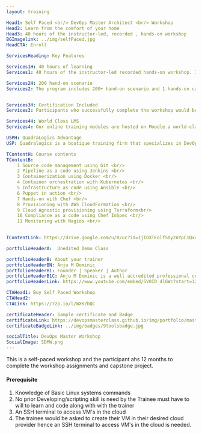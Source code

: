 ```yaml
---
layout: training

Head1: Self Paced <br/> DevOps Master Architect <br/> Workshop 
Head2: Learn from the comfort of your home
Head3: 40 hours of the instructor-led, recorded , hands-on workshop
BGImagelink: ../img/selfPaced.jpg
HeadCTA: Enroll

ServicesHeading: Key Features

Services1H: 40 hours of learning
Services1: 40 hours of the instructor-led recorded hands-on workshop. In-depth coverage of Basic to Advanced topics, ideal for beginners and experienced. Tools that will get covered are Git , Jenkins , Docker ,Kubernetes ,Ansible ,Puppet ,Chef ,AWS CloudFormation, Terraform ,InSpec & Nagios.

Services2H: 200 hand-on scenario 
Services2: The program includes 200+ hand-on scenario and 1 hands-on capstone project to ensure learning is more practical over just being theoretical. This task-based learning enables the candidate to be productive immediately after the training. 


Services3H: Certification Included 
Services3: Participants who successfully complete the workshop would be awarded a digital and verifiable certificate hosted on certifyme.online . Along with the master certificate, candidates will have an opportunity to earn 11 individual certifications & badges across 11 tools that we would be covering in the hand-on workshop.

Services4H: World Class LMS
Services4: Our online training modules are hosted on Moodle a world-class LMS . You can access our content from your laptop or your mobile/tablet. You will have exclusive access to the LMS for 12 months from the start date of your purchase. Happy Learning !

USPH: QuadraLogics Advantage
USP: Quadralogics is a boutique training firm that specializes in DevOps training and consulting. Since our inception in 2014, QuadraLogics has facilitated more than 70+ corporate and public workshops enabling more than 2000+ practitioners. We are trusted partners with global brands like Pluralsight, Udacity, KnowledgeHut, etc and enable them in designing/delivering technical content and training. Quadralogics today is one of the most trusted training/content producers and a premium player in the B2B DevOps market.Hence enrolling your self with our programs entitles you to avail the program at a wholesale price. Building on our experience our industry experts have carefully handcrafted the workshop "DevOps Master Architect". We use a technique called the “Task-based learning”. In this approach, the practitioner learns by exploring 200+ hands on,real-life scenarios. This unique style enables the practitioner to be more competent and highly productive after the workshop.

TContentH: Course contents
TContentB: 
    1 Source code management using Git <br/>
    2 Pipeline as a code using Jenkins <br/>
    3 Containerization using Docker <br/>
    4 Container orchestration with Kubernetes <br/>
    5 Infrastructure as code using Ansible <br/>
    6 Puppet in action <br/>
    7 Hands-on with Chef <br/>
    8 Provisioning with AWS CloudFormation <br/>
    9 Cloud Agnostic provisioning using Terraform<br/>
    10 Compliance as a code using Chef InSpec <br/>
    11 Monitoring with Nagios <br/>
    

TContentLink: https://drive.google.com/u/0/uc?id=1jIOXTEolfSOy2nYpC1QxoVlfX_xn5Fns&export=download

portfolioHeaderA:  Unedited Demo Class 

portfolioHeaderB: About your trainer
portfolioHeaderBN: Anju M Dominic
portfolioHeaderB1: Founder | Speaker | Author
portfolioHeaderB1C: Anju M Dominic is a well accredited professional corporate trainer and consultant in the field of DevOps . She has conducted over 70+ hands-on workshops across different product and service companies. She is also a trainer/author across various training companies including PluralSight, Edureka, KnowledgeHut, etc. She is currently the Principal consultant and founder of QuadraLogics, a boutique training/consulting firm. Anju is well known for her contributions to technical articles which includes two books and several whitepapers in the field of software engineering. She is also a regular speaker for many DevOps and Agile conferences
portfolioHeaderLink: https://www.youtube.com/embed/5V0ID_4lGWc?start=12

CTAHead1: Buy Self Paced Workshop
CTAHead2:
CTALink: https://rzp.io/l/WXKZbQC

certificateHeader: Sample certificate and Badge 
certificateLink: https://devopsmasterclass.github.io/img/portfolio/master.jpg
certificateBadgeLink: ../img/badges/9toolsbadge.jpg

socialTitle: DevOps Master Workshop
SocialImage: SDMW.png
---
```

This is a self-paced workshop and the participant ahs 12 months to complete the workshop assignments and capstone project.

#### Prerequisite

1. Knowledge of Basic Linux systems commands  
2. No prior Developing/scripting skill is need by the Trainee must have to will to learn and code along with with the trainer 
3. An SSH terminal to access VM's in the cloud 
4. The trainee would be asked to create their VM in their desired cloud provider hence an SSH terminal to access VM's in the cloud is needed.